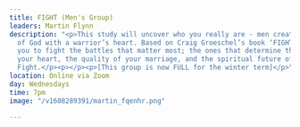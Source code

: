 ```yaml
---
title: FIGHT (Men's Group)
leaders: Martin Flynn
description: "<p>This study will uncover who you really are - men created in the image
  of God with a warrior’s heart. Based on Craig Groeschel’s book ‘FIGHT’ it will equip
  you to fight the battles that matter most; the ones that determine the state of
  your heart, the quality of your marriage, and the spiritual future of your family.
  Fight.</p><p></p><p>[This group is now FULL for the winter term]</p>"
location: Online via Zoom
day: Wednesdays
time: 7pm
image: "/v1608289391/martin_fqenhr.png"

---
```

